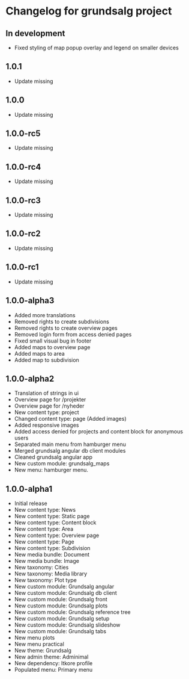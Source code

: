 # Changelog for grundsalg project

## In development
* Fixed styling of map popup overlay and legend on smaller devices 

## 1.0.1
* Update missing

## 1.0.0
* Update missing

## 1.0.0-rc5
* Update missing

## 1.0.0-rc4
* Update missing

## 1.0.0-rc3
* Update missing

## 1.0.0-rc2
* Update missing

## 1.0.0-rc1
* Update missing

## 1.0.0-alpha3
* Added more translations
* Removed rights to create subdivisions
* Removed rights to create overview pages
* Removed login form from access denied pages
* Fixed small visual bug in footer
* Added maps to overview page
* Added maps to area
* Added map to subdivision

## 1.0.0-alpha2
* Translation of strings in ui
* Overview page for /projekter
* Overview page for /nyheder
* New content type: project
* Changed content type: page (Added images)
* Added responsive images
* Added access denied for projects and content block for anonymous users
* Separated main menu from hamburger menu
* Merged grundsalg angular db client modules
* Cleaned grundsalg angular app
* New custom module: grundsalg_maps
* New menu: hamburger menu.

## 1.0.0-alpha1
* Initial release
* New content type: News
* New content type: Static page
* New content type: Content block
* New content type: Area
* New content type: Overview page
* New content type: Page
* New content type: Subdivision
* New media bundle: Document
* New media bundle: Image
* New taxonomy: Cities
* New taxonomy: Media library
* New taxonomy: Plot type
* New custom module: Grundsalg angular
* New custom module: Grundsalg db client
* New custom module: Grundsalg front
* New custom module: Grundsalg plots
* New custom module: Grundsalg reference tree
* New custom module: Grundsalg setup
* New custom module: Grundsalg slideshow
* New custom module: Grundsalg tabs
* New menu plots
* New menu practical
* New theme: Grundsalg
* New admin theme: Adminimal
* New dependency: Itkore profile
* Populated menu: Primary menu